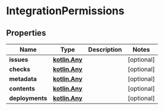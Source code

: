 
# IntegrationPermissions

## Properties
Name | Type | Description | Notes
------------ | ------------- | ------------- | -------------
**issues** | [**kotlin.Any**](.md) |  |  [optional]
**checks** | [**kotlin.Any**](.md) |  |  [optional]
**metadata** | [**kotlin.Any**](.md) |  |  [optional]
**contents** | [**kotlin.Any**](.md) |  |  [optional]
**deployments** | [**kotlin.Any**](.md) |  |  [optional]



